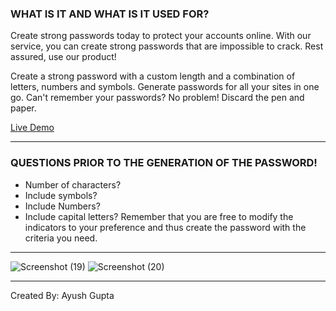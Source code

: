 ### WHAT IS IT AND WHAT IS IT USED FOR?
Create strong passwords today to protect your accounts online. With our service, you can create strong passwords that are impossible to crack. Rest assured, use our product!

Create a strong password with a custom length and a combination of letters, numbers and symbols.
Generate passwords for all your sites in one go.
Can't remember your passwords? No problem! Discard the pen and paper.

[Live Demo](https://ayush20501.github.io/secure-password-generator/)
***
### QUESTIONS PRIOR TO THE GENERATION OF THE PASSWORD!
- Number of characters?
- Include symbols?
- Include Numbers?
- Include capital letters?
Remember that you are free to modify the indicators to your preference and thus create the password with the criteria you need.

***
![Screenshot (19)](https://user-images.githubusercontent.com/77526719/166190159-f128f3be-48a6-4e43-ba85-e6c2a29552e2.png)
![Screenshot (20)](https://user-images.githubusercontent.com/77526719/166190259-bfb3f49b-648a-436b-912e-2ddb1bdfe433.png)

***
Created By: Ayush Gupta
